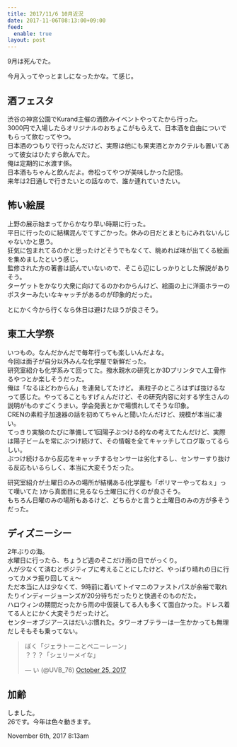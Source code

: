 ```yaml
---
title: 2017/11/6 10月近況
date: 2017-11-06T08:13:00+09:00
feed:
  enable: true
layout: post
---
```

<p>9月は死んでた。</p>    <p>今月入ってやっとましになったかな。て感じ。</p>    <h2>酒フェスタ</h2>    <p>      渋谷の神宮公園でKurand主催の酒飲みイベントやってたから行った。<br>      3000円で入場したらオリジナルのおちょこがもらえて、日本酒を自由についでもらって飲むってやつ。<br>      日本酒のつもりで行ったんだけど、実際は他にも果実酒とかカクテルも置いてあって彼女はひたすら飲んでた。<br>      俺は定期的に水渡す係。<br>      日本酒もちゃんと飲んだよ。帝松ってやつが美味しかった記憶。<br>      来年は2日通しで行きたいとの話なので、誰か連れていきたい。    </p>    <h2>怖い絵展</h2>    <p>      上野の展示始まってからかなり早い時期に行った。<br>      平日に行ったのに結構混んでてすごかった。休みの日だとまともにみれないんじゃないかと思う。<br>      狂気に包まれてるのかと思ったけどそうでもなくて、眺めれば味が出てくる絵画を集めましたという感じ。<br>      監修された方の著書は読んでいないので、そこら辺にしっかりとした解説がありそう。<br>      ターゲットをかなり大衆に向けてるのかわからんけど、絵画の上に洋画ホラーのポスターみたいなキャッチがあるのが印象的だった。    </p>    <p>とにかく今から行くなら休日は避けたほうが良さそう。</p>    <h2>東工大学祭</h2>    <p>      いつもの。なんだかんだで毎年行っても楽しいんだよな。<br>      今回は面子が自分以外みんな化学屋で新鮮だった。<br>      研究室紹介も化学系みて回ってた。撥水親水の研究とか3Dプリンタで人工骨作るやつとか楽しそうだった。<br>      俺は「なるほどわからん」を連発してたけど。      素粒子のところはずば抜けるなって感じた。やってることもすげぇんだけど、その研究内容に対する学生さんの説明がものすごくうまい。学会発表とかで場慣れしてそうな印象。<br>      CRENの素粒子加速器の話を初めてちゃんと聞いたんだけど、規模が本当に凄い。<br>      てっきり実験のたびに準備して1回陽子ぶつける的なの考えてたんだけど、実際は陽子ビームを常にぶつけ続けて、その情報を全てキャッチしてログ取ってるらしい。<br>      ぶつけ続けるから反応をキャッチするセンサーは劣化するし、センサーすり抜ける反応もいるらしく、本当に大変そうだった。    </p>    <p>      研究室紹介が土曜日のみの場所が結構ある(化学屋も「ポリマーやってねぇ」って嘆いてた      )から真面目に見るなら土曜日に行くのが良さそう。<br>      もちろん日曜のみの場所もあるけど、どちらかと言うと土曜日のみの方が多そうだった。    </p>    <h2>ディズニーシー</h2>    <p>      2年ぶりの海。<br>      水曜日に行ったら、ちょうど週のそこだけ雨の日でがっくり。<br>      人が少なくて済むとポジティブに考えることにしたけど、やっぱり晴れの日に行ってカメラ振り回してぇ〜<br>      ただ本当に人は少なくて、9時前に着いてトイマニのファストパスが余裕で取れたりインディージョーンズが20分待ちだったりと快適そのものだた。<br>      ハロウィンの期間だったから雨の中仮装してる人も多くて面白かった。ドレス着てる人とにかく大変そうだったけど。<br>      センターオブジアースはだいぶ慣れた。タワーオブテラーは一生かかっても無理だしそもそも乗ってない。    </p>    <blockquote class="twitter-tweet" data-lang="en">      <p lang="ja" dir="ltr">        ぼく「ジェラトーニとペニーレーン」<br>？？？「シェリーメイな」      </p>      — い (@UVB_76)      <a href="https://twitter.com/UVB_76/status/923018475550806016?ref_src=twsrc%5Etfw" target="_blank">October 25, 2017</a>    </blockquote>    <script async src="https://platform.twitter.com/widgets.js" charset="utf-8"></script>    <h2>加齢</h2>    <p>      しました。<br>      26です。今年は色々動きます。    </p>    <div id="footer">      <span id="timestamp"> November 6th, 2017 8:13am </span>    </div>
